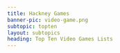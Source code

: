 ```yaml
---
title: Hackney Games
banner-pic: video-game.png
subtopic: topten
layout: subtopics
heading: Top Ten Video Games Lists
---
```

